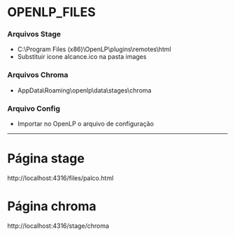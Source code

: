 # OPENLP_FILES

### Arquivos Stage
- C:\Program Files (x86)\OpenLP\plugins\remotes\html
- Substituir icone alcance.ico na pasta images
  
### Arquivos Chroma
- AppData\Roaming\openlp\data\stages\chroma

### Arquivo Config
- Importar no OpenLP o arquivo de configuração

--------------

# Página stage
  http://localhost:4316/files/palco.html
  
# Página chroma
  http://localhost:4316/stage/chroma
